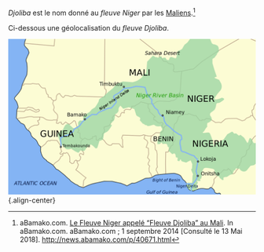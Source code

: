 <!-- TITLE: Fleuve Djoliba (fleuve Niger) -->
<!-- SUBTITLE: Présentation du fleuve Djoliba -->

*Djoliba* est le nom donné au *fleuve Niger* par les [Maliens](/peuple/afrique/nord-ouest/malien).[^1]

Ci-dessous une géolocalisation du *fleuve Djoliba*.

![1200 Px Niger River Map Svg](/uploads/map/1200-px-niger-river-map-svg.png "Géolocalisation du fleuve Djoliba"){.align-center}


[^1]: aBamako.com. [Le Fleuve Niger appelé “Fleuve Djoliba” au Mali](http://news.abamako.com/p/40671.html). In aBamako.com. aBamako.com ; 1 septembre 2014 [Consulté le 13 Mai 2018]. http://news.abamako.com/p/40671.html